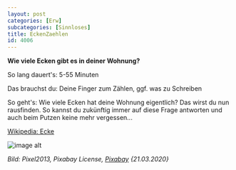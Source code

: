 ```yaml
---
layout: post
categories: [Erw]
subcategories: [Sinnloses]
title: EckenZaehlen
id: 4006
---
```

**Wie viele Ecken gibt es in deiner Wohnung?**

So lang dauert's: 5-55 Minuten 

Das brauchst du: Deine Finger zum Zählen, ggf. was zu Schreiben

So geht's: Wie viele Ecken hat deine Wohnung eigentlich? Das wirst du nun rausfinden. So kannst du zukünftig immer auf diese Frage antworten und auch beim Putzen keine mehr vergessen...

[Wikipedia: Ecke](https://de.wikipedia.org/wiki/Ecke)

![image alt](https://cdn.pixabay.com/photo/2018/06/12/20/17/football-3471402_1280.jpg)

*Bild: Pixel2013, Pixabay License, [Pixabay](https://pixabay.com/photos/football-soccer-corner-ball-sport-3471402/) {21.03.2020}*
